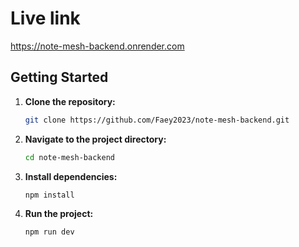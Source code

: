 # Live link

https://note-mesh-backend.onrender.com

## Getting Started

1. **Clone the repository:**

   ```bash
   git clone https://github.com/Faey2023/note-mesh-backend.git

   ```

2. **Navigate to the project directory:**

   ```bash
   cd note-mesh-backend
   ```

3. **Install dependencies:**

   ```bash
   npm install
   ```

4. **Run the project:**
   ```bash
   npm run dev
   ```